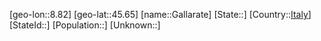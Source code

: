 ﻿---
location: [45.65,8.82]
type: City
tags:
- geo/City


SpocWebEntityId: 30346
isDeleted: false
confidential: public

---
[geo-lon::8.82]
[geo-lat::45.65]
[name::Gallarate]
[State::]
[Country::[Italy](geo/Continent/Europe/Italy.md)]
[StateId::]
[Population::]
[Unknown::]

